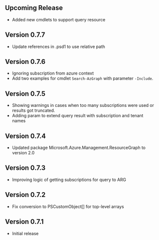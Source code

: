 <!--
    Please leave this section at the top of the change log.

    Changes for the upcoming release should go under the section titled "Upcoming Release", and should adhere to the following format:

    ## Upcoming Release
    * Overview of change #1
        - Additional information about change #1
    * Overview of change #2
        - Additional information about change #2
        - Additional information about change #2
    * Overview of change #3
    * Overview of change #4
        - Additional information about change #4

    ## YYYY.MM.DD - Version X.Y.Z (Previous Release)
    * Overview of change #1
        - Additional information about change #1
-->
## Upcoming Release
* Added new cmdlets to support query resource

## Version 0.7.7
* Update references in .psd1 to use relative path

## Version 0.7.6
* Ignoring subscription from azure context
* Add two examples for cmdlet `Search-AzGraph` with parameter `-Include`.

## Version 0.7.5
* Showing warnings in cases when too many subscriptions were used or results got truncated.
* Adding param to extend query result with subscription and tenant names

## Version 0.7.4
* Updated package Microsoft.Azure.Management.ResourceGraph to version 2.0

## Version 0.7.3
* Improving logic of getting subscriptions for query to ARG

## Version 0.7.2
* Fix conversion to PSCustomObject[] for top-level arrays

## Version 0.7.1
* Initial release
